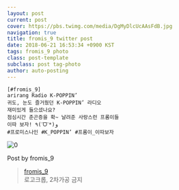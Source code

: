 ```yaml
---
layout: post
current: post
cover: https://pbs.twimg.com/media/DgMyDlcUcAAsFdB.jpg
navigation: true
title: fromis_9 twitter post
date: 2018-06-21 16:53:34 +0900 KST
tags: fromis_9 photo
class: post-template
subclass: post tag-photo
author: auto-posting
---
```


```  
[#fromis_9]  
arirang Radio K-POPPIN’   
귀도, 눈도 즐거웠던 K-POPPIN’ 라디오  
재미있게 들으셨나요?   
점심시간 춘곤증을 확~ 날려준 사랑스런 프롬이들   
이따 보자! ٩(ˊᗜˋ*)و  
#프로미스나인 #K_POPPIN’ #프롬이_이따보자  

```

![0](https://pbs.twimg.com/media/DgMyDlcUcAAsFdB.jpg)


Post by fromis_9

> [fromis_9](https://twitter.com/realfromis_9)  
로고크롭, 2차가공 금지